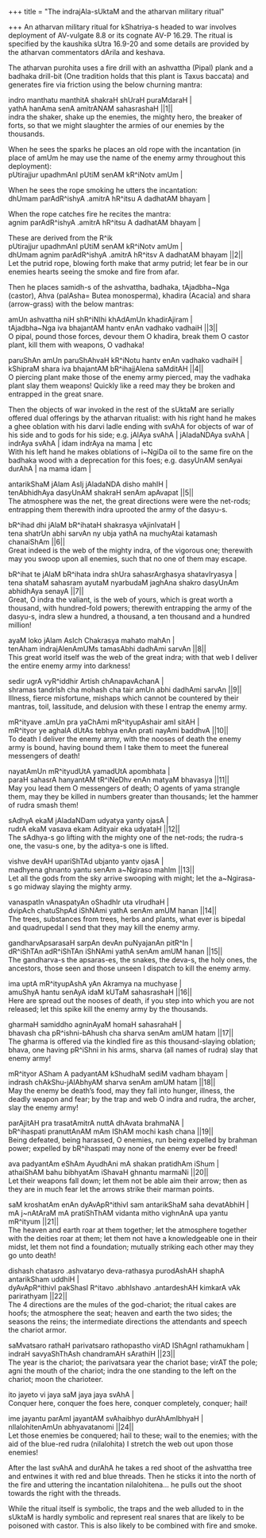 +++
title = "The indrajAla-sUktaM and the atharvan military ritual"

+++
An atharvan military ritual for kShatriya-s headed to war involves
deployment of AV-vulgate 8.8 or its cognate AV-P 16.29. The ritual is
specified by the kaushika sUtra 16.9-20 and some details are provided by
the atharvan commentators dArila and keshava.

The atharvan purohita uses a fire drill with an ashvattha (Pipal) plank
and a badhaka drill-bit (One tradition holds that this plant is Taxus
baccata) and generates fire via friction using the below churning
mantra:

indro manthatu manthitA shakraH shUraH puraMdaraH |  
yathA hanAma senA amitrANAM sahasrashaH ||1||  
indra the shaker, shake up the enemies, the mighty hero, the breaker of
forts, so that we might slaughter the armies of our enemies by the
thousands.

When he sees the sparks he places an old rope with the incantation (in
place of amUm he may use the name of the enemy army throughout this
deployment):  
pUtirajjur upadhmAnI pUtiM senAM kR^iNotv amUm |

When he sees the rope smoking he utters the incantation:  
dhUmam parAdR^ishyA .amitrA hR^itsu A dadhatAM bhayam |

When the rope catches fire he recites the mantra:  
agnim parAdR^ishyA .amitrA hR^itsu A dadhatAM bhayam |

These are derived from the R^ik  
pUtirajjur upadhmAnI pUtiM senAM kR^iNotv amUm |  
dhUmam agnim parAdR^ishyA .amitrA hR^itsv A dadhatAM bhayam ||2||  
Let the putrid rope, blowing forth make that army putrid; let fear be in
our enemies hearts seeing the smoke and fire from afar.

Then he places samidh-s of the ashvattha, badhaka, tAjadbha\~Nga
(castor), Ahva (palAsha= Butea monosperma), khadira (Acacia) and shara
(arrow-grass) with the below mantras:

amUn ashvattha niH shR^iNIhi khAdAmUn khadirAjiram |  
tAjadbha\~Nga iva bhajantAM hantv enAn vadhako vadhaiH ||3||  
O pipal, pound those forces, devour them O khadira, break them O castor
plant, kill them with weapons, O vadhaka\!

paruShAn amUn paruShAhvaH kR^iNotu hantv enAn vadhako vadhaiH |  
kShipraM shara iva bhajantAM bR^ihajjAlena saMditAH ||4||  
O piercing plant make those of the enemy army pierced, may the vadhaka
plant slay them weapons\! Quickly like a reed may they be broken and
entrapped in the great snare.

Then the objects of war invoked in the rest of the sUktaM are serially
offered dual offerings by the atharvan ritualist: with his right hand he
makes a ghee oblation with his darvi ladle ending with svAhA for objects
of war of his side and to gods for his side; e.g. jAlAya svAhA |
jAladaNDAya svAhA | indrAya svAhA | idam indrAya na mama | etc  
With his left hand he makes oblations of i\~NgiDa oil to the same fire
on the badhaka wood with a deprecation for this foes; e.g. dasyUnAM
senAyai durAhA | na mama idam |

antarikShaM jAlam AsIj jAladaNDA disho mahIH |  
tenAbhidhAya dasyUnAM shakraH senAm apAvapat ||5||  
The atmosphere was the net, the great directions were were the net-rods;
entrapping them therewith indra uprooted the army of the dasyu-s.

bR^ihad dhi jAlaM bR^ihataH shakrasya vAjinIvataH |  
tena shatrUn abhi sarvAn ny ubja yathA na muchyAtai katamash chanaiShAm
||6||  
Great indeed is the web of the mighty indra, of the vigorous one;
therewith may you swoop upon all enemies, such that no one of them may
escape.

bR^ihat te jAlaM bR^ihata indra shUra sahasrArghasya shatavIryasya |  
tena shataM sahasram ayutaM nyarbudaM jaghAna shakro dasyUnAm abhidhAya
senayA ||7||  
Great, O indra the valiant, is the web of yours, which is great worth a
thousand, with hundred-fold powers; therewith entrapping the army of the
dasyu-s, indra slew a hundred, a thousand, a ten thousand and a hundred
million\!

ayaM loko jAlam AsIch Chakrasya mahato mahAn |  
tenAham indrajAlenAmUMs tamasAbhi dadhAmi sarvAn ||8||  
This great world itself was the web of the great indra; with that web I
deliver the entire enemy army into darkness\!

sedir ugrA vyR^iddhir Artish chAnapavAchanA |  
shramas tandrIsh cha mohash cha tair amUn abhi dadhAmi sarvAn ||9||  
Illness, fierce misfortune, mishaps which cannot be countered by their
mantras, toil, lassitude, and delusion with these I entrap the enemy
army.

mR^ityave .amUn pra yaChAmi mR^ityupAshair amI sitAH |  
mR^ityor ye aghalA dUtAs tebhya enAn prati nayAmi baddhvA ||10||   
To death I deliver the enemy army, with the nooses of death the enemy
army is bound, having bound them I take them to meet the funereal
messengers of death\!

nayatAmUn mR^ityudUtA yamadUtA apombhata |  
paraH sahasrA hanyantAM tR^iNeDhv enAn matyaM bhavasya ||11||  
May you lead them O messengers of death; O agents of yama strangle them,
may they be killed in numbers greater than thousands; let the hammer of
rudra smash them\!

sAdhyA ekaM jAladaNDam udyatya yanty ojasA |  
rudrA ekaM vasava ekam Adityair eka udyataH ||12||  
The sAdhya-s go lifting with the mighty one of the net-rods; the rudra-s
one, the vasu-s one, by the aditya-s one is lifted.

vishve devAH upariShTAd ubjanto yantv ojasA |  
madhyena ghnanto yantu senAm a\~Ngiraso mahIm ||13||  
Let all the gods from the sky arrive swooping with might; let the
a\~Ngirasa-s go midway slaying the mighty army.

vanaspatIn vAnaspatyAn oShadhIr uta vIrudhaH |  
dvipAch chatuShpAd iShNAmi yathA senAm amUM hanan ||14||  
The trees, substances from trees, herbs and plants, what ever is bipedal
and quadrupedal I send that they may kill the enemy army.

gandharvApsarasaH sarpAn devAn puNyajanAn pitR^In |  
dR^iShTAn adR^iShTAn iShNAmi yathA senAm amUM hanan ||15||  
The gandharva-s the apsaras-es, the snakes, the deva-s, the holy ones,
the ancestors, those seen and those unseen I dispatch to kill the enemy
army.

ima uptA mR^ityupAshA yAn Akramya na muchyase |  
amuShyA hantu senAyA idaM kUTaM sahasrashaH ||16||  
Here are spread out the nooses of death, if you step into which you are
not released; let this spike kill the enemy army by the thousands.

gharmaH samiddho agninAyaM homaH sahasrahaH |  
bhavash cha pR^ishni-bAhush cha sharva senAm amUM hatam ||17||  
The gharma is offered via the kindled fire as this thousand-slaying
oblation; bhava, one having pR^iShni in his arms, sharva (all names of
rudra) slay that enemy army\!

mR^ityor ASham A padyantAM kShudhaM sediM vadham bhayam |  
indrash chAkShu-jAlAbhyAM sharva senAm amUM hatam ||18||  
May the enemy be death’s food, may they fall into hunger, illness, the
deadly weapon and fear; by the trap and web O indra and rudra, the
archer, slay the enemy army\!

parAjitAH pra trasatAmitrA nuttA dhAvata brahmaNA |  
bR^ihaspati pranuttAnAM mAm IShAM mochi kash chana ||19||  
Being defeated, being harassed, O enemies, run being expelled by brahman
power; expelled by bR^ihaspati may none of the enemy ever be freed\!

ava padyantAm eShAm AyudhAni mA shakan pratidhAm iShum |  
athaiShAM bahu bibhyatAm iShavaH ghnantu marmaNi ||20||  
Let their weapons fall down; let them not be able aim their arrow; then
as they are in much fear let the arrows strike their marman points.

saM kroshatAm enAn dyAvApR^ithivI sam antarikShaM saha devatAbhiH |  
mA j\~nAtAraM mA pratiShThAM vidanta mitho vighnAnA upa yantu mR^ityum
||21||  
The heaven and earth roar at them together; let the atmosphere together
with the deities roar at them; let them not have a knowledgeable one in
their midst, let them not find a foundation; mutually striking each
other may they go unto death\!

dishash chatasro .ashvataryo deva-rathasya purodAshAH shaphA antarikSham
uddhiH |  
dyAvApR^ithivI pakShasI R^itavo .abhIshavo .antardeshAH kimkarA vAk
parirathyam ||22||  
The 4 directions are the mules of the god-chariot; the ritual cakes are
hoofs; the atmosphere the seat; heaven and earth the two sides; the
seasons the reins; the intermediate directions the attendants and speech
the chariot armor.

saMvatsaro rathaH parivatsaro rathopastho virAD IShAgnI rathamukham |  
indraH savyaShThAsh chandramAH sArathiH ||23||  
The year is the chariot; the parivatsara year the chariot base; virAT
the pole; agni the mouth of the chariot; indra the one standing to the
left on the chariot; moon the charioteer.

ito jayeto vi jaya saM jaya jaya svAhA |  
Conquer here, conquer the foes here, conquer completely, conquer; hail\!

ime jayantu parAmI jayantAM svAhaibhyo durAhAmIbhyaH |  
nIlalohitenAmUn abhyavatanomi ||24||  
Let those enemies be conquered; hail to these; wail to the enemies; with
the aid of the blue-red rudra (nilalohita) I stretch the web out upon
those enemies\!

After the last svAhA and durAhA he takes a red shoot of the ashvattha
tree and entwines it with red and blue threads. Then he sticks it into
the north of the fire and uttering the incantation nilalohitena… he
pulls out the shoot towards the right with the threads.

While the ritual itself is symbolic, the traps and the web alluded to in
the sUktaM is hardly symbolic and represent real snares that are likely
to be poisoned with castor. This is also likely to be combined with fire
and smoke.
